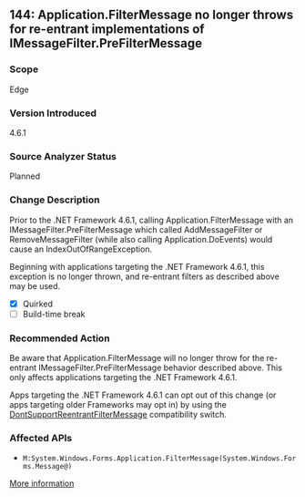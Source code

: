 ## 144: Application.FilterMessage no longer throws for re-entrant implementations of IMessageFilter.PreFilterMessage

### Scope
Edge

### Version Introduced
4.6.1

### Source Analyzer Status
Planned

### Change Description
Prior to the .NET Framework 4.6.1, calling Application.FilterMessage with an IMessageFilter.PreFilterMessage which called AddMessageFilter or RemoveMessageFilter (while also calling Application.DoEvents) would cause an IndexOutOfRangeException.

Beginning with applications targeting the .NET Framework 4.6.1, this exception is no longer thrown, and re-entrant filters as described above may be used.

- [x] Quirked
- [ ] Build-time break

### Recommended Action
Be aware that Application.FilterMessage will no longer throw for the re-entrant IMessageFilter.PreFilterMessage behavior described above. This only affects applications targeting the .NET Framework 4.6.1.

Apps targeting the .NET Framework 4.6.1 can opt out of this change (or apps targeting older Frameworks may opt in) by using the [DontSupportReentrantFilterMessage](https://msdn.microsoft.com/en-us/library/mt620032%28v=vs.110%29.aspx) compatibility switch.

### Affected APIs
* `M:System.Windows.Forms.Application.FilterMessage(System.Windows.Forms.Message@)`

[More information](https://msdn.microsoft.com/en-us/library/mt620031%28v=vs.110%29.aspx#WinForms)

<!--
    ### Notes
    It's unclear if this one will be better analyzed by Application.FilterMessage callers (who would have seen the exception previously) 
    or the IMessageFilter.PreFilterMessage implementers (who caused the exception previously). Unfortunately, the analyzer on the caller is probably
    more useful, even though it would be easier to be 'precise' if we analyzed the interface implementer.
-->


